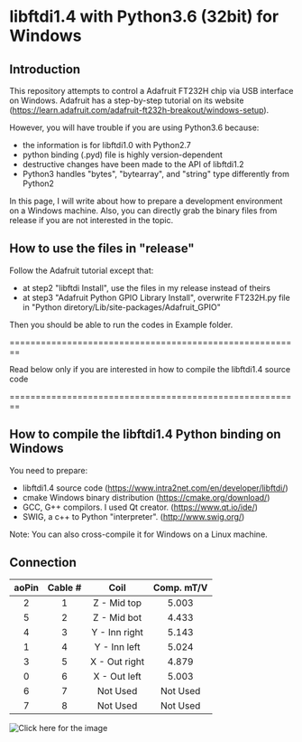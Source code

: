 # libftdi1.4 with Python3.6 (32bit) for Windows

## Introduction

This repository attempts to control a Adafruit FT232H chip via USB interface on Windows. Adafruit has a step-by-step tutorial on its website (https://learn.adafruit.com/adafruit-ft232h-breakout/windows-setup).

However, you will have trouble if you are using Python3.6 because:
  - the information is for libftdi1.0 with Python2.7
  - python binding (.pyd) file is highly version-dependent
  - destructive changes have been made to the API of libftdi1.2
  - Python3 handles "bytes", "bytearray", and "string" type differently from Python2

In this page, I will write about how to prepare a development environment on a Windows machine. Also, you can directly grab the binary files from release if you are not interested in the topic.

## How to use the files in "release"

Follow the Adafruit tutorial except that:
  - at step2 "libftdi Install", use the files in my release instead of theirs
  - at step3 "Adafruit Python GPIO Library Install", overwrite FT232H.py file in "Python diretory/Lib/site-packages/Adafruit_GPIO"

Then you should be able to run the codes in Example folder.

========================================================

Read below only if you are interested in how to compile the libftdi1.4 source code

========================================================

## How to compile the libftdi1.4 Python binding on Windows

You need to prepare:
  - libftdi1.4 source code (https://www.intra2net.com/en/developer/libftdi/)
  - cmake Windows binary distribution (https://cmake.org/download/)
  - GCC, G++ compilors. I used Qt creator. (https://www.qt.io/ide/)
  - SWIG, a c++ to Python "interpreter". (http://www.swig.org/)

Note: You can also cross-compile it for Windows on a Linux machine.


## Connection

|aoPin|Cable #|Coil|Comp. mT/V|
|:---:|:---:|:---:|:---:|
|2|1|Z - Mid top|5.003|
|5|2|Z - Mid bot|4.433|
|4|3|Y - Inn right|5.143|
|1|4|Y - Inn left|5.024|
|3|5|X - Out right|4.879|
|0|6|X - Out left|5.003|
|6|7|Not Used|Not Used|
|7|8|Not Used|Not Used|

![Click here for the image](Images/coil_connection.png)

